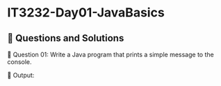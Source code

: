 # IT3232-Day01-JavaBasics
## 📝 Questions and Solutions
📌 Question 01:
Write a Java program that prints a simple message to the console.

📸 Output:
